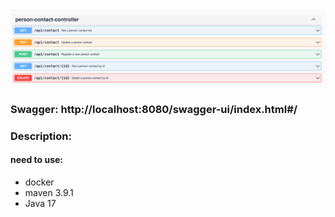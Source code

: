 ![img.png](img.png)

### Swagger: http://localhost:8080/swagger-ui/index.html#/

### Description: 
#### need to use:
- docker
- maven 3.9.1
- Java 17